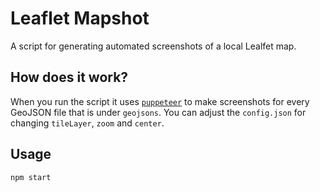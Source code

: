 # Leaflet Mapshot

A script for generating automated screenshots of a local Lealfet map. 

## How does it work?

When you run the script it uses [`puppeteer`](https://github.com/GoogleChrome/puppeteer) to make screenshots for every GeoJSON file that is under `geojsons`.
You can adjust the `config.json` for changing `tileLayer`, `zoom` and `center`.

## Usage

```
npm start
```
